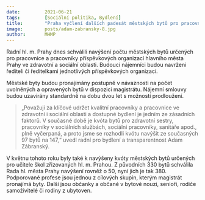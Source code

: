 ```yaml
---
date:         2021-06-21
tags:         [Sociální politika, Bydlení]
title:        "Praha vyčlení dalších padesát městských bytů pro pracovníky ve zdravotní a sociální oblasti"
image: 	      posts/adam-zabransky-8.jpg
author:       MHMP
---
```


Radní hl. m. Prahy dnes schválili navýšení počtu městských bytů určených pro pracovnice a pracovníky příspěvkových organizací hlavního města Prahy ve zdravotní a sociální oblasti. Budoucí nájemníci budou navrženi řediteli či ředitelkami jednotlivých příspěvkových organizací.

Městské byty budou pronajímány postupně v návaznosti na počet uvolněných a opravených bytů v dispozici magistrátu. Nájemní smlouvy budou uzavírány standardně na dobu dvou let s možností prodloužení.

> „Považuji za klíčové udržet kvalitní pracovníky a pracovnice ve zdravotní i sociální oblasti a dostupné bydlení je jedním ze zásadních faktorů. V současné době je kvóta bytů pro zdravotní sestry, pracovníky v sociálních službách, sociální pracovníky, sanitáře apod., plně vyčerpaná, a proto jsme se rozhodli kvótu navýšit ze současných 97 bytů na 147,“ uvedl radní pro bydlení a transparentnost Adam Zábranský.

V květnu tohoto roku byly také k navýšeny kvóty městských bytů určených pro učitele škol zřizovaných hl. m. Prahou. Z původních 330 bytů schválila Rada hl. města Prahy navýšení rovněž o 50, nyní jich je tak 380. Podporované profese jsou jednou z cílových skupin, kterým magistrát pronajímá byty. Další jsou občanky a občané v bytové nouzi, senioři, rodiče samoživitelé či rodiny z ubytoven. 
